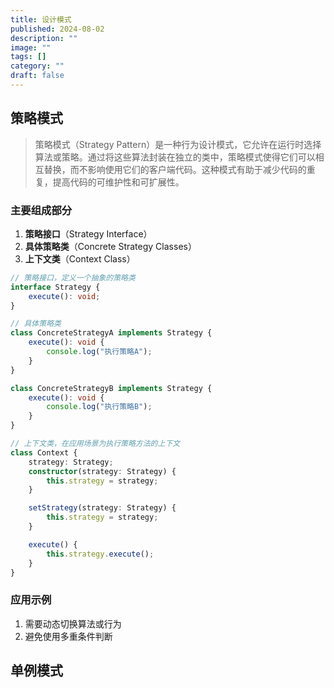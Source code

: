 ```yaml
---
title: 设计模式
published: 2024-08-02
description: ""
image: ""
tags: []
category: ""
draft: false
---
```


## 策略模式

> 策略模式（Strategy Pattern）是一种行为设计模式，它允许在运行时选择算法或策略。通过将这些算法封装在独立的类中，策略模式使得它们可以相互替换，而不影响使用它们的客户端代码。这种模式有助于减少代码的重复，提高代码的可维护性和可扩展性。

### 主要组成部分

1. **策略接口**（Strategy Interface）
2. **具体策略类**（Concrete Strategy Classes）
3. **上下文类**（Context Class）

```ts
// 策略接口，定义一个抽象的策略类
interface Strategy {
    execute(): void;
}

// 具体策略类
class ConcreteStrategyA implements Strategy {
    execute(): void {
        console.log("执行策略A");
    }
}

class ConcreteStrategyB implements Strategy {
    execute(): void {
        console.log("执行策略B");
    }
}

// 上下文类，在应用场景为执行策略方法的上下文
class Context {
    strategy: Strategy;
    constructor(strategy: Strategy) {
        this.strategy = strategy;
    }

    setStrategy(strategy: Strategy) {
        this.strategy = strategy;
    }

    execute() {
        this.strategy.execute();
    }
}
```

### 应用示例

1. 需要动态切换算法或行为
2. 避免使用多重条件判断

## 单例模式
